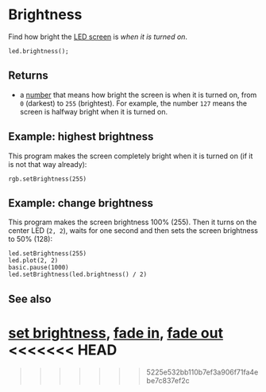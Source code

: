 # Brightness

Find how bright the [LED screen](/device/screen) is _when it is turned on_.

```sig
led.brightness();
```

## Returns

* a [number](/types/number) that means how bright the screen is when it is turned on, from `0` (darkest) to `255` (brightest). For example, the number `127` means the screen is halfway bright when it is turned on.

## Example: highest brightness

This program makes the screen completely bright when it is turned on (if it is not that way already):

```blocks
rgb.setBrightness(255)
```


## Example: change brightness

This program makes the screen brightness 100% (255).  Then it turns on
the center LED (`2, 2`), waits for one second and then sets the screen
brightness to 50% (128):

```blocks
led.setBrightness(255)
led.plot(2, 2)
basic.pause(1000)
led.setBrightness(led.brightness() / 2)
```

## See also

[set brightness](/reference/led/set-brightness), [fade in](/reference/led/fade-in), [fade out](/reference/led/fade-out)
<<<<<<< HEAD
=======

>>>>>>> 5225e532bb110b7ef3a906f71fa4ebe7c837ef2c
